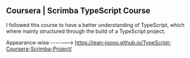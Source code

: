 ## Coursera | Scrimba TypeScript Course

I followed this course to have a better understanding of TypeScript, which where mainly structured through the build of a TypeScript project. 

Appearance-wise -------> https://jean-joooo.github.io/TypeScript-Coursera-Scrimba-Project/
